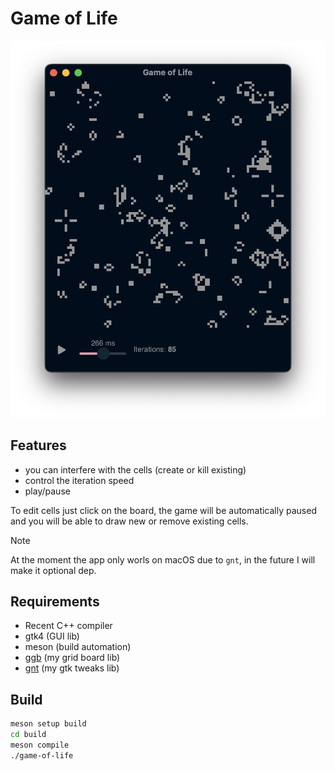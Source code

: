 # Game of Life

![screenshot](screenshot.png)

## Features

- you can interfere with the cells (create or kill existing)
- control the iteration speed
- play/pause

To edit cells just click on the board, the game will be automatically paused and you will be able to draw new or remove existing cells.

> [!NOTE]
> At the moment the app only worls on macOS due to `gnt`,
> in the future I will make it optional dep.

## Requirements

- Recent C++ compiler
- gtk4 (GUI lib)
- meson (build automation)
- [ggb](https://github.com/SebastianPilarz/gtk-grid-board) (my grid board lib)
- [gnt](https://github.com/SebastianPilarz/gtk-native-tweaks) (my gtk tweaks lib)

## Build

```bash
meson setup build
cd build
meson compile
./game-of-life
```
